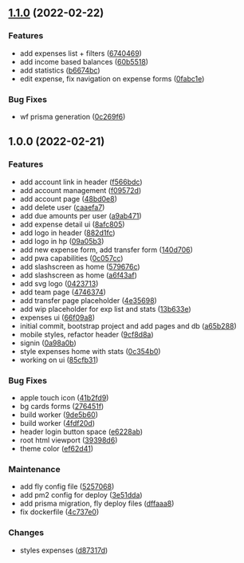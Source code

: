 ## [1.1.0](https://github.com/nzambello/explit/compare/v1.0.0...v1.1.0) (2022-02-22)


### Features

* add expenses list + filters ([6740469](https://github.com/nzambello/explit/commit/6740469f9470c412ca76a2c3bf865ab2f5f1f9a7))
* add income based balances ([60b5518](https://github.com/nzambello/explit/commit/60b551801a2a2cd5070f23e5e0439b857b075a72))
* add statistics ([b6674bc](https://github.com/nzambello/explit/commit/b6674bccd7a96983d2e66a988a759b89016d1d5f))
* edit expense, fix navigation on expense forms ([0fabc1e](https://github.com/nzambello/explit/commit/0fabc1edcc198d49602e9075d597674bfc6b36c9))


### Bug Fixes

* wf prisma generation ([0c269f6](https://github.com/nzambello/explit/commit/0c269f6e433e7879c38e8c6a979bd120e0b7e6c7))

## 1.0.0 (2022-02-21)


### Features

* add account link in header ([f566bdc](https://github.com/nzambello/explit/commit/f566bdc8a9bef2acf5cc7623020d806d4647fc80))
* add account management ([f09572d](https://github.com/nzambello/explit/commit/f09572d8ef7397c30af8ca262f43bf4019a16c35))
* add account page ([48bd0e8](https://github.com/nzambello/explit/commit/48bd0e81bfdb18d00b4a2baaff5bba61718b3b56))
* add delete user ([caaefa7](https://github.com/nzambello/explit/commit/caaefa72c55238415be9b873b2014a9d81b3dac0))
* add due amounts per user ([a9ab471](https://github.com/nzambello/explit/commit/a9ab471983fdb7ace0e6870d098458524b16ecd1))
* add expense detail ui ([8afc805](https://github.com/nzambello/explit/commit/8afc80539bd12ea9e5b2d234aa45238cb5527a74))
* add logo in header ([882d1fc](https://github.com/nzambello/explit/commit/882d1fc5a544a67ceab701cadd523a63bf4f791b))
* add logo in hp ([09a05b3](https://github.com/nzambello/explit/commit/09a05b3c4ef4b212579428fd98b3fb2ab4bcea19))
* add new expense form, add transfer form ([140d706](https://github.com/nzambello/explit/commit/140d706683c54d426ef60c46098f0adfe48b90ad))
* add pwa capabilities ([0c057cc](https://github.com/nzambello/explit/commit/0c057ccd557aa78ad12e507a67ea1d36ca1cf23a))
* add slashscreen as home ([579676c](https://github.com/nzambello/explit/commit/579676c5f06e59f6f9b4a64c94746d202cbfd670))
* add slashscreen as home ([a6f43af](https://github.com/nzambello/explit/commit/a6f43af508993bdfe8ade96cccc24910fe77e12b))
* add svg logo ([0423713](https://github.com/nzambello/explit/commit/0423713f741e8f92ac60e1554a9f7c2b9f04418a))
* add team page ([4746374](https://github.com/nzambello/explit/commit/4746374ce43cb264ce47c0c72567fbccd606f41b))
* add transfer page placeholder ([4e35698](https://github.com/nzambello/explit/commit/4e35698de53176f3b6b6dc77ee43ce38665b7f16))
* add wip placeholder for exp list and stats ([13b633e](https://github.com/nzambello/explit/commit/13b633e23cc40e5fa7c242c31d0d92958c597843))
* expenses ui ([66f09a8](https://github.com/nzambello/explit/commit/66f09a8150ee7a678fdff4e088e8f44ebc0617b8))
* initial commit, bootstrap project and add pages and db ([a65b288](https://github.com/nzambello/explit/commit/a65b288107ebdde63341157302eafd8e638afaf5))
* mobile styles, refactor header ([9cf8d8a](https://github.com/nzambello/explit/commit/9cf8d8a32b6bb798fc4ecd523c6709c49f206182))
* signin ([0a98a0b](https://github.com/nzambello/explit/commit/0a98a0b3652cb24c548a7b0e09b6ade00c137520))
* style expenses home with stats ([0c354b0](https://github.com/nzambello/explit/commit/0c354b069a91ce8702da4b6385f13b8b83e64b2f))
* working on ui ([85cfb31](https://github.com/nzambello/explit/commit/85cfb319b0477263daa51d996eef91ab295c665e))


### Bug Fixes

* apple touch icon ([41b2fd9](https://github.com/nzambello/explit/commit/41b2fd9e288ccb927fa89342e1ec595d0ee14f03))
* bg cards forms ([276451f](https://github.com/nzambello/explit/commit/276451f3bfa1820e4c4c1b0b649f5bb463fb59df))
* build worker ([9de5b60](https://github.com/nzambello/explit/commit/9de5b605b475149d532f30205c1002541116e1af))
* build worker ([4fdf20d](https://github.com/nzambello/explit/commit/4fdf20deae97eaa21831ffcdf707b1c2be887be6))
* header login button space ([e6228ab](https://github.com/nzambello/explit/commit/e6228ab8ab5ef20e65cbad663809b263130a37bd))
* root html viewport ([39398d6](https://github.com/nzambello/explit/commit/39398d6f846d7137d2cc7039202d905953744afc))
* theme color ([ef62d41](https://github.com/nzambello/explit/commit/ef62d416d7dff64a56ffd88d01e3dbd467d87c59))


### Maintenance

* add fly config file ([5257068](https://github.com/nzambello/explit/commit/52570682df75327a3978f23544e758c2cc9a6647))
* add pm2 config for deploy ([3e51dda](https://github.com/nzambello/explit/commit/3e51dda109d504066aae16bad7da1d0cdd09c8f4))
* add prisma migration, fly deploy files ([dffaaa8](https://github.com/nzambello/explit/commit/dffaaa8accfb42addad5146539a026c297a3dcc9))
* fix dockerfile ([4c737e0](https://github.com/nzambello/explit/commit/4c737e0244240fe64b6cc3287dce6bdbc0e3da67))


### Changes

* styles expenses ([d87317d](https://github.com/nzambello/explit/commit/d87317d055768b01fc40c06a1310edcff3a7e1ed))

